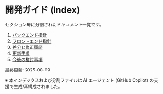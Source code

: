 # 開発ガイド (Index)

セクション毎に分割されたドキュメント一覧です。

1. [バックエンド指針](docs/backend.md)
2. [フロントエンド指針](docs/frontend.md)
3. [差分と修正履歴](docs/history.md)
4. [更新手順](docs/update_process.md)
5. [今後の検討事項](docs/future.md)

最終更新: 2025-08-09

※ 本インデックスおよび分割ファイルは AI エージェント (GitHub Copilot) の支援で生成/再構成されました。